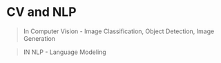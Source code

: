 # CV and NLP
> In Computer Vision - Image Classification, Object Detection, Image Generation 

> IN NLP - Language Modeling 
